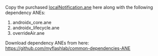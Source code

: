 Copy the purchased [localNotification.ane](https://www.myflashlabs.com/product/local-notification-ane-adobe-air-native-extension/) here along with the following dependency ANEs:

1. androidx_core.ane
1. androidx_lifecycle.ane
1. overrideAir.ane

Download dependency ANEs from here: https://github.com/myflashlab/common-dependencies-ANE

